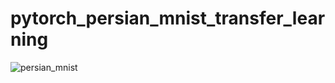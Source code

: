 # pytorch_persian_mnist_transfer_learning
![persian_mnist](https://user-images.githubusercontent.com/65276280/148393074-64015518-e6c4-44a6-888f-0de74a56567a.png)
